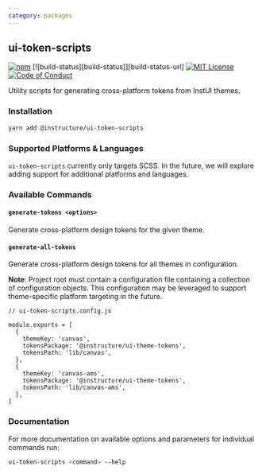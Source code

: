 ```yaml
---
category: packages
---
```


## ui-token-scripts

[![npm][npm]][npm-url]
[![build-status][build-status]][build-status-url]
[![MIT License][license-badge]][license]
[![Code of Conduct][coc-badge]][coc]

Utility scripts for generating cross-platform tokens from InstUI themes.

### Installation

```sh
yarn add @instructure/ui-token-scripts
```

### Supported Platforms & Languages

`ui-token-scripts` currently only targets SCSS. In the future, we will explore adding support for additional platforms and languages.

### Available Commands

#### `generate-tokens <options>`

Generate cross-platform design tokens for the given theme.

#### `generate-all-tokens`

Generate cross-platform design tokens for all themes in configuration.

**Note**: Project root must contain a configuration file containing a collection of configuration objects. This configuration may be leveraged to support theme-specific platform targeting in the future.

```
// ui-token-scripts.config.js

module.exports = [
  {
    themeKey: 'canvas',
    tokensPackage: '@instructure/ui-theme-tokens',
    tokensPath: 'lib/canvas',
  },
  {
    themeKey: 'canvas-ams',
    tokensPackage: '@instructure/ui-theme-tokens',
    tokensPath: 'lib/canvas-ams',
  },
]
```

### Documentation

For more documentation on available options and parameters for individual commands run:

```sh
ui-token-scripts <command> --help
```

[npm]: https://img.shields.io/npm/v/@instructure/ui-token-scripts.svg
[npm-url]: https://npmjs.com/package/@instructure/ui-token-scripts
[license-badge]: https://img.shields.io/npm/l/instructure-ui.svg?style=flat-square
[license]: https://github.com/instructure/instructure-ui/blob/master/LICENSE
[coc-badge]: https://img.shields.io/badge/code%20of-conduct-ff69b4.svg?style=flat-square
[coc]: https://github.com/instructure/instructure-ui/blob/master/CODE_OF_CONDUCT.md
